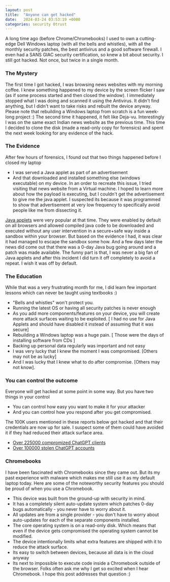```yaml
---
layout: post
title:  "Anyone can get hacked"
date:   2024-03-24 03:53:19 +0000
categories: security 0trust  
---
```

A long time ago (before Chrome/Chromebooks) I used to own a cutting-edge Dell Windows laptop (with all the bells and whistles), with all the monthly security patches, the best antivirus and a good software firewall. I even had a SANS GIAC security certification, so knew a bit about security.
I still got hacked. Not once, but twice in a single month.

### The Mystery
The first time I got hacked, I was browsing news websites with my morning coffee. I knew something happened to my device by the screen flicker I saw (as if some process started and then closed the window). I immediately stopped what I was doing and scanned it using the Antivirus. It didn't find anything, but I didn't want to take risks and rebuilt the device anyway. Please note that rebuilding a Windows laptop from scratch is a fun week-long project :)
The second time it happened, it felt like Deja-vu. Interestingly I was on the same exact Indian news website as the previous time. This time I decided to clone the disk (made a read-only copy for forensics) and spent the next week looking for any evidence of the hack.
### The Evidence
After few hours of forensics, I found out that two things happened before I closed my laptop 
* I was served a Java applet as part of an advertisement 
* And that downloaded and installed something else (windows executable) on my device.
In an order to recreate this issue, I tried visiting that news website from a Virtual machine. I hoped to learn more about how the payload is executing, but I couldn't get the advertisement to give me the java applet. I suspected its because it was programmed to show that advertisement at very low frequency to specifically avoid people like me from dissecting it.

[Java applets](https://www.java.com/en/download/help/enable_browser.html) were very popular at that time. They were enabled by default on all browsers and allowed compiled java code to be downloaded and executed without any user intervention in a secure+safe way inside a sandbox within your browser. But based on the evidence I had, it was clear it had managed to escape the sandbox some how.
And a few days later the news did come out that there was a 0-day Java bug going around and a patch was made available. 
The funny part is that, I was never a big fan of Java applets and after this incident I did turn it off completely to avoid a repeat. I wish it was off by default.

### The Education
While that was a very frustrating month for me, I did learn few important lessons which can never be taught using textbooks :)
* "Bells and whistles" won't protect you.
* Running the latest OS or having all security patches is never enough
* As you add more components/features on your device, you will create more attack surfaces waiting to be exploited. [ I had no use for Java Applets and should have disabled it instead of assuming that it was secure]
* Rebuilding a Windows laptop was a huge pain. [ Those were the days of installing software from CDs ]
* Backing up personal data regularly was important and not easy
* I was very lucky that I knew the moment I was compromised. [Others may not be as lucky]
* And I was lucky that I knew what to do after compromise. [Others may not know].

### You can control the outcome
Everyone will get hacked at some point in some way. But you have two things in your control
* You can control how easy you want to make it for your attacker
* And you can control how you respond after you get compromised. 

The 100K users mentioned in these reports below got hacked and that their credentials are now up for sale. I suspect some of them could have avoided it if they had reduced their attack surface area.
* [Over 225000 compromized ChatGPT clients](https://thehackernews.com/2024/03/over-225000-compromised-chatgpt.html)
* [Over 100000 stolen ChatGPT accounts](https://thehackernews.com/2023/06/over-100000-stolen-chatgpt-account.html)

### Chromebooks
I have been fascinated with Chromebooks since they came out. But its my past experience with malware which makes me still use it as my default laptop today. 
Here are some of the noteworthy security features you should be proud of when you use a Chromebook. 
* This device was built from the ground-up with security in mind. 
* It has a completely silent auto-update system which patches 0-day bugs automatically - you never have to worry about it.
* All updates are from a single provider - you don't have to worry about auto-updates for each of the separate components installed.
* The core operating system is on a read-only disk. Which means that even if the device gets compromised the operating system cannot be modified.
* The device intentionally limits what extra features are shipped with it to reduce the attack surface.
* Its easy to switch between devices, because all data is in the cloud anyway
* Its next to impossible to execute code inside a Chromebook outside of the browser.
Folks often ask me why I get so excited when I hear Chromebook. I hope this post addresses that question :)
